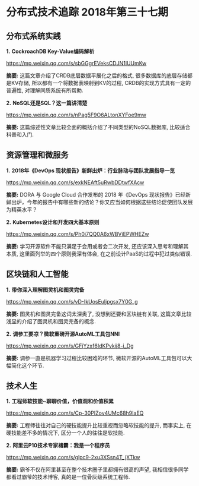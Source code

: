# 分布式技术追踪 2018年第三十七期
## 分布式系统实践
**1.** **CockroachDB Key-Value编码解析**

https://mp.weixin.qq.com/s/sbGGgrEVeksCDJN1IUUmKw

**摘要:** 这篇文章介绍了CRDB底层数据平展化之后的格式, 很多数据库的底层存储都是KV存储, 所以都有一个将数据表映射到KV的过程, CRDB的实现方式具有一定的普遍性, 对理解同质系统有所帮助.

**2.** **NoSQL还是SQL？这一篇讲清楚**

https://mp.weixin.qq.com/s/nPag5F9O6ALtonXYFoe9mw

**摘要:** 这篇综述性文章比较全面的概括介绍了不同类型的NoSQL数据库, 比较适合科普和入门.

## 资源管理和微服务
**1.** **2018年《DevOps 现状报告》新鲜出炉：行业脉动与团队发展指导一览**

https://mp.weixin.qq.com/s/exkNEAft5uRwbDDtwfXAcw

**摘要:** DORA 与 Google Cloud 合作发布的 2018 年《DevOps 现状报告》已经新鲜出炉，今年的报告中有哪些新的结论？你又应当如何根据这些结论促使团队发展为精英水平？

**2.** **Kubernetes设计和开发四大基本原则**

https://mp.weixin.qq.com/s/Ph0i7QQ0A6xWBViEPWHEZw

**摘要:** 学习开源软件不能只满足于会用或者会二次开发, 还应该深入思考和理解其本质, 这里面列举的四个原则我深有体会, 在之前设计PaaS的过程中犯过类似错误.

## 区块链和人工智能
**1.** **带你深入理解图灵机和图灵完备**

https://mp.weixin.qq.com/s/vD-IkUosEuljpgsx7Y0G_g

**摘要:** 图灵机和图灵完备这词太深奥了, 没想到还要和区块链有关联, 这篇文章比较浅显的介绍了图灵机和图灵完备的概念.

**2.** **调参工要凉？微软重磅开源AutoML工具包NNI**

https://mp.weixin.qq.com/s/GFjYzxf6IdKPvkij8-i_Dg

**摘要:** 调参一直是机器学习过程比较困难的环节, 微软开源的AutoML工具包可以大幅简化这个环节.

## 技术人生
**1.** **工程师软技能~聊聊价值，价值观和价值积累**

https://mp.weixin.qq.com/s/Cp-30PIZov4UMc68h9IaEQ

**摘要:** 工程师往往对自己的硬技能提升比较重视而忽略软技能的提升, 而事实上, 在硬技能差不多的情况下, 区分一个人的往往是软技能.

**2.** **阿里云P10技术专家褚霸：我是一个程序员**

https://mp.weixin.qq.com/s/glpc9-2xu3XSsn4T_jXTkw

**摘要:** 霸爷不仅在阿里甚至在整个技术圈子里都拥有很高的声望, 我相信很多同学都看过霸爷的技术博客, 真的是一位骨灰级系统工程师.
